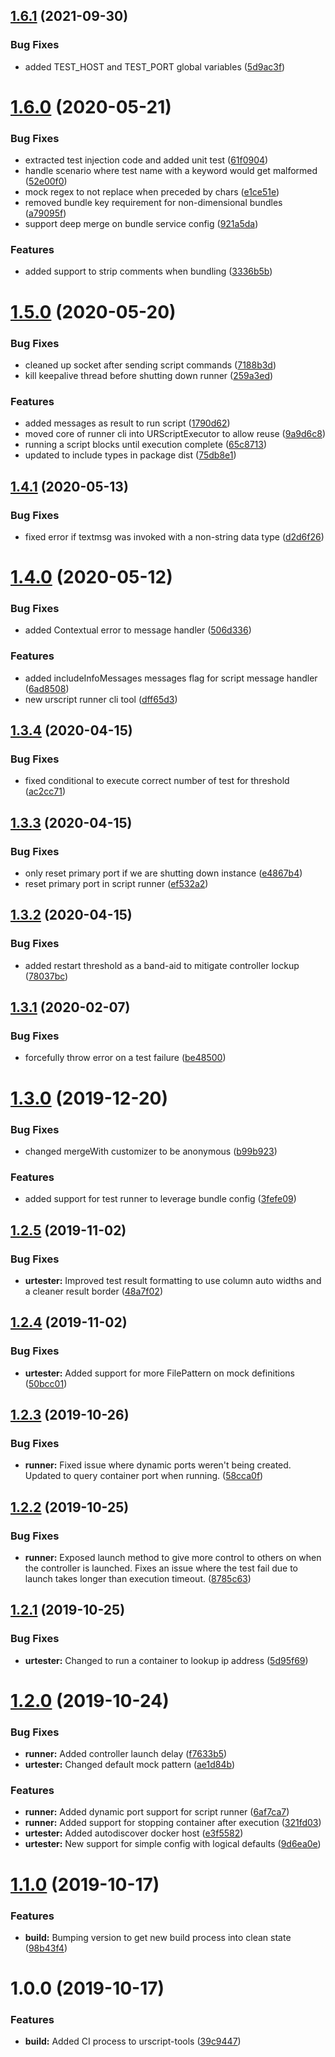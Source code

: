 ## [1.6.1](https://github.com/Hirebotics/urscript-tools/compare/v1.6.0...v1.6.1) (2021-09-30)


### Bug Fixes

* added TEST_HOST and TEST_PORT global variables ([5d9ac3f](https://github.com/Hirebotics/urscript-tools/commit/5d9ac3f68f404c41f81618b7dd0ec5514dbcf5f0))

# [1.6.0](https://github.com/Hirebotics/urscript-tools/compare/v1.5.0...v1.6.0) (2020-05-21)


### Bug Fixes

* extracted test injection code and added unit test ([61f0904](https://github.com/Hirebotics/urscript-tools/commit/61f0904eb83c002b6fdc7dca0282bede6bc18bd9))
* handle scenario where test name with a keyword would get malformed ([52e00f0](https://github.com/Hirebotics/urscript-tools/commit/52e00f07eb2a6f9f439729a0e3c84f12baee4d6a))
* mock regex to not replace when preceded by chars ([e1ce51e](https://github.com/Hirebotics/urscript-tools/commit/e1ce51ed4df175f77d4cdb5b70787a9550cb1458))
* removed bundle key requirement for non-dimensional bundles ([a79095f](https://github.com/Hirebotics/urscript-tools/commit/a79095f8924ddffef1379f8fd91e9960ddff2092))
* support deep merge on bundle service config ([921a5da](https://github.com/Hirebotics/urscript-tools/commit/921a5da6fdac06270ab9e2d8889e55274ff1d630))


### Features

* added support to strip comments when bundling ([3336b5b](https://github.com/Hirebotics/urscript-tools/commit/3336b5b7c6364751eef87b69f63fc738ead2cef4))

# [1.5.0](https://github.com/Hirebotics/urscript-tools/compare/v1.4.1...v1.5.0) (2020-05-20)


### Bug Fixes

* cleaned up socket after sending script commands ([7188b3d](https://github.com/Hirebotics/urscript-tools/commit/7188b3d05ae4c5734e165760757d4f793c756e1f))
* kill keepalive thread before shutting down runner ([259a3ed](https://github.com/Hirebotics/urscript-tools/commit/259a3ed683678a5c8a0c5fe1d08d135935c74844))


### Features

* added messages as result to run script ([1790d62](https://github.com/Hirebotics/urscript-tools/commit/1790d622f013e245ff1fccfbae28ab1d239f019f))
* moved core of runner cli into URScriptExecutor to allow reuse ([9a9d6c8](https://github.com/Hirebotics/urscript-tools/commit/9a9d6c829589e356ad49f3bc0106ca448630327b))
* running a script blocks until execution complete ([65c8713](https://github.com/Hirebotics/urscript-tools/commit/65c8713bb52e7eb7ab82a3199b0243f78786f875))
* updated to include types in package dist ([75db8e1](https://github.com/Hirebotics/urscript-tools/commit/75db8e1cdd752907ab0782b70737f29b0fc1dbf9))

## [1.4.1](https://github.com/Hirebotics/urscript-tools/compare/v1.4.0...v1.4.1) (2020-05-13)


### Bug Fixes

* fixed error if textmsg was invoked with a non-string data type ([d2d6f26](https://github.com/Hirebotics/urscript-tools/commit/d2d6f26fa4d622e88372069dbd7d4c5d21171a0c))

# [1.4.0](https://github.com/Hirebotics/urscript-tools/compare/v1.3.4...v1.4.0) (2020-05-12)


### Bug Fixes

* added Contextual error to message handler ([506d336](https://github.com/Hirebotics/urscript-tools/commit/506d336))


### Features

* added includeInfoMessages messages flag for script message handler ([6ad8508](https://github.com/Hirebotics/urscript-tools/commit/6ad8508))
* new urscript runner cli tool ([dff65d3](https://github.com/Hirebotics/urscript-tools/commit/dff65d3))

## [1.3.4](https://github.com/Hirebotics/urscript-tools/compare/v1.3.3...v1.3.4) (2020-04-15)


### Bug Fixes

* fixed conditional to execute correct number of test for threshold ([ac2cc71](https://github.com/Hirebotics/urscript-tools/commit/ac2cc71))

## [1.3.3](https://github.com/Hirebotics/urscript-tools/compare/v1.3.2...v1.3.3) (2020-04-15)


### Bug Fixes

* only reset primary port if we are shutting down instance ([e4867b4](https://github.com/Hirebotics/urscript-tools/commit/e4867b4))
* reset primary port in script runner ([ef532a2](https://github.com/Hirebotics/urscript-tools/commit/ef532a2))

## [1.3.2](https://github.com/Hirebotics/urscript-tools/compare/v1.3.1...v1.3.2) (2020-04-15)


### Bug Fixes

* added restart threshold as a band-aid to mitigate controller lockup ([78037bc](https://github.com/Hirebotics/urscript-tools/commit/78037bc))

## [1.3.1](https://github.com/Hirebotics/urscript-tools/compare/v1.3.0...v1.3.1) (2020-02-07)


### Bug Fixes

* forcefully throw error on a test failure ([be48500](https://github.com/Hirebotics/urscript-tools/commit/be48500))

# [1.3.0](https://github.com/Hirebotics/urscript-tools/compare/v1.2.5...v1.3.0) (2019-12-20)


### Bug Fixes

* changed mergeWith customizer to be anonymous ([b99b923](https://github.com/Hirebotics/urscript-tools/commit/b99b923))


### Features

* added support for test runner to leverage bundle config ([3fefe09](https://github.com/Hirebotics/urscript-tools/commit/3fefe09))

## [1.2.5](https://github.com/Hirebotics/urscript-tools/compare/v1.2.4...v1.2.5) (2019-11-02)


### Bug Fixes

* **urtester:** Improved test result formatting to use column auto widths and a cleaner result border ([48a7f02](https://github.com/Hirebotics/urscript-tools/commit/48a7f02))

## [1.2.4](https://github.com/Hirebotics/urscript-tools/compare/v1.2.3...v1.2.4) (2019-11-02)


### Bug Fixes

* **urtester:** Added support for more FilePattern on mock definitions ([50bcc01](https://github.com/Hirebotics/urscript-tools/commit/50bcc01))

## [1.2.3](https://github.com/Hirebotics/urscript-tools/compare/v1.2.2...v1.2.3) (2019-10-26)


### Bug Fixes

* **runner:** Fixed issue where dynamic ports weren't being created. Updated to query container port when running. ([58cca0f](https://github.com/Hirebotics/urscript-tools/commit/58cca0f))

## [1.2.2](https://github.com/Hirebotics/urscript-tools/compare/v1.2.1...v1.2.2) (2019-10-25)


### Bug Fixes

* **runner:** Exposed launch method to give more control to others on when the controller is launched. Fixes an issue where the test fail due to launch takes longer than execution timeout. ([8785c63](https://github.com/Hirebotics/urscript-tools/commit/8785c63))

## [1.2.1](https://github.com/Hirebotics/urscript-tools/compare/v1.2.0...v1.2.1) (2019-10-25)


### Bug Fixes

* **urtester:** Changed to run a container to lookup ip address ([5d95f69](https://github.com/Hirebotics/urscript-tools/commit/5d95f69))

# [1.2.0](https://github.com/Hirebotics/urscript-tools/compare/v1.1.0...v1.2.0) (2019-10-24)


### Bug Fixes

* **runner:** Added controller launch delay ([f7633b5](https://github.com/Hirebotics/urscript-tools/commit/f7633b5))
* **urtester:** Changed default mock pattern ([ae1d84b](https://github.com/Hirebotics/urscript-tools/commit/ae1d84b))


### Features

* **runner:** Added dynamic port support for script runner ([6af7ca7](https://github.com/Hirebotics/urscript-tools/commit/6af7ca7))
* **runner:** Added support for stopping container after execution ([321fd03](https://github.com/Hirebotics/urscript-tools/commit/321fd03))
* **urtester:** Added autodiscover docker host ([e3f5582](https://github.com/Hirebotics/urscript-tools/commit/e3f5582))
* **urtester:** New support for simple config with logical defaults ([9d6ea0e](https://github.com/Hirebotics/urscript-tools/commit/9d6ea0e))

# [1.1.0](https://github.com/Hirebotics/urscript-tools/compare/v1.0.0...v1.1.0) (2019-10-17)


### Features

* **build:** Bumping version to get new build process into clean state ([98b43f4](https://github.com/Hirebotics/urscript-tools/commit/98b43f4))

# 1.0.0 (2019-10-17)


### Features

* **build:** Added CI process to urscript-tools ([39c9447](https://github.com/Hirebotics/urscript-tools/commit/39c9447))
